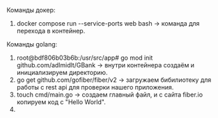 Команды докер:

1. docker compose run --service-ports web bash -> команда для перехода в контейнер.

Команды golang:

1. root@bdf806b03b6b:/usr/src/app# go mod init github.com/adlmidlt/GBank -> внутри контейнера создаём и инициализируем директорию.
2. go get github.com/gofiber/fiber/v2 -> загружаем бибилиотеку для работы с rest api для проверки нашего приложения.
3. touch cmd/main.go -> создаем главный файл, и с сайта fiber.io копируем код с "Hello World".
4. 